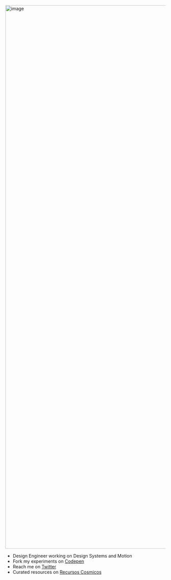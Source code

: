 <img width="1709" alt="image" src="https://github.com/user-attachments/assets/7dd5280e-1bff-4cc4-a281-5e18f95f6c8b">

- Design Engineer working on Design Systems and Motion
- Fork my experiments on [Codepen](https://codepen.io/carmenansio)
- Reach me on [Twitter](https://twitter.com/carmenansio)
- Curated resources on [Recursos Cosmicos](https://recursoscosmicos.com)
